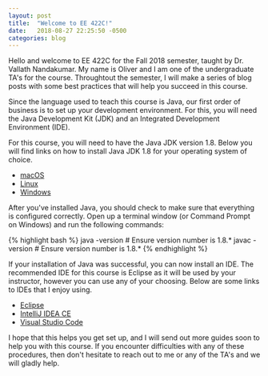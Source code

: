 ```yaml
---
layout: post
title:  "Welcome to EE 422C!"
date:   2018-08-27 22:25:50 -0500
categories: blog
---
```

Hello and welcome to EE 422C for the Fall 2018 semester, taught by Dr. Vallath Nandakumar. My name is Oliver and I am one of the undergraduate TA's for the course. Throughtout the semester, I will make a series of blog posts with some best practices that will help you succeed in this course.

Since the language used to teach this course is Java, our first order of business is to set up your development environment. For this, you will need the Java Development Kit (JDK) and an Integrated Development Environment (IDE).

For this course, you will need to have the Java JDK version 1.8. Below you will find links on how to install Java JDK 1.8 for your operating system of choice.
- [macOS][darwin-jdk-install]
- [Linux][linux-jdk-install]
- [Windows][win32-jdk-install]

After you've installed Java, you should check to make sure that everything is configured correctly. Open up a terminal window (or Command Prompt on Windows) and run the following commands:

{% highlight bash %}
java -version       # Ensure version number is 1.8.*
javac -version      # Ensure version number is 1.8.*
{% endhighlight %}

If your installation of Java was successful, you can now install an IDE. The recommended IDE for this course is Eclipse as it will be used by your instructor, however you can use any of your choosing. Below are some links to IDEs that I enjoy using.
- [Eclipse][eclipse-home]
- [IntelliJ IDEA CE][intellij-home]
- [Visual Studio Code][vscode-home]

I hope that this helps you get set up, and I will send out more guides soon to help you with this course. If you encounter difficulties with any of these procedures, then don't hesitate to reach out to me or any of the TA's and we will gladly help.

[darwin-jdk-install]: https://docs.oracle.com/javase/8/docs/technotes/guides/install/mac_jdk.html
[linux-jdk-install]: http://openjdk.java.net/install/
[win32-jdk-install]: https://docs.oracle.com/javase/8/docs/technotes/guides/install/windows_jdk_install.html
[eclipse-home]: https://www.eclipse.org/downloads/
[intellij-home]: https://www.jetbrains.com/idea/
[vscode-home]: https://code.visualstudio.com/